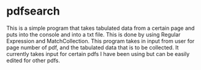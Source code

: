 # pdfsearch
This is a simple program that takes tabulated data from a certain page and puts into the console and into a txt file.  This is done by using Regular Expression and MatchCollection.  This program takes in input from user for page number of pdf, and the tabulated data that is to be collected.  It currently takes input for certain pdfs I have been using but can be easily edited for other pdfs.
